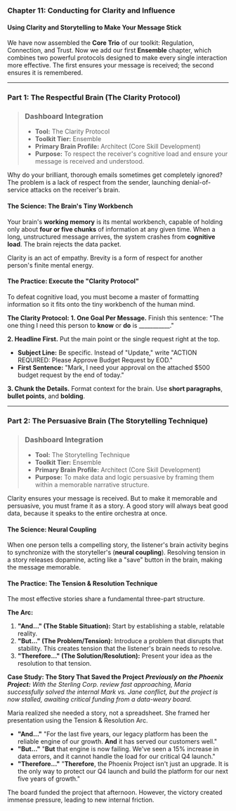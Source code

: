 ### **Chapter 11: Conducting for Clarity and Influence**
#### Using Clarity and Storytelling to Make Your Message Stick

We have now assembled the **Core Trio** of our toolkit: Regulation, Connection, and Trust. Now we add our first **Ensemble** chapter, which combines two powerful protocols designed to make every single interaction more effective. The first ensures your message is received; the second ensures it is remembered.

---
### **Part 1: The Respectful Brain (The Clarity Protocol)**

> ### **Dashboard Integration**
>
> *   **Tool:** The Clarity Protocol
> *   **Toolkit Tier:** Ensemble
> *   **Primary Brain Profile:** Architect (Core Skill Development)
> *   **Purpose:** To respect the receiver's cognitive load and ensure your message is received and understood.

Why do your brilliant, thorough emails sometimes get completely ignored? The problem is a lack of respect from the sender, launching denial-of-service attacks on the receiver's brain.

#### **The Science: The Brain's Tiny Workbench**

Your brain's **working memory** is its mental workbench, capable of holding only about **four or five chunks** of information at any given time. When a long, unstructured message arrives, the system crashes from **cognitive load**. The brain rejects the data packet.

Clarity is an act of empathy. Brevity is a form of respect for another person's finite mental energy.

#### **The Practice: Execute the "Clarity Protocol"**

To defeat cognitive load, you must become a master of formatting information so it fits onto the tiny workbench of the human mind.

**The Clarity Protocol:**
**1. One Goal Per Message.**
Finish this sentence: "The one thing I need this person to **know** or **do** is ___________."

**2. Headline First.**
Put the main point or the single request right at the top.
*   **Subject Line:** Be specific. Instead of "Update," write "ACTION REQUIRED: Please Approve Budget Request by EOD."
*   **First Sentence:** "Mark, I need your approval on the attached $500 budget request by the end of today."

**3. Chunk the Details.**
Format context for the brain. Use **short paragraphs**, **bullet points**, and **bolding**.

---
### **Part 2: The Persuasive Brain (The Storytelling Technique)**

> ### **Dashboard Integration**
>
> *   **Tool:** The Storytelling Technique
> *   **Toolkit Tier:** Ensemble
> *   **Primary Brain Profile:** Architect (Core Skill Development)
> *   **Purpose:** To make data and logic persuasive by framing them within a memorable narrative structure.

Clarity ensures your message is received. But to make it memorable and persuasive, you must frame it as a story. A good story will always beat good data, because it speaks to the entire orchestra at once.

#### **The Science: Neural Coupling**

When one person tells a compelling story, the listener's brain activity begins to synchronize with the storyteller's (**neural coupling**). Resolving tension in a story releases dopamine, acting like a "save" button in the brain, making the message memorable.

#### **The Practice: The Tension & Resolution Technique**

The most effective stories share a fundamental three-part structure.

**The Arc:**
1.  **"And..." (The Stable Situation):** Start by establishing a stable, relatable reality.
2.  **"But..." (The Problem/Tension):** Introduce a problem that disrupts that stability. This creates tension that the listener's brain needs to resolve.
3.  **"Therefore..." (The Solution/Resolution):** Present your idea as the resolution to that tension.

**Case Study: The Story That Saved the Project**
***Previously on the Phoenix Project:*** *With the Sterling Corp. review fast approaching, Maria successfully solved the internal Mark vs. Jane conflict, but the project is now stalled, awaiting critical funding from a data-weary board.*

Maria realized she needed a story, not a spreadsheet. She framed her presentation using the Tension & Resolution Arc.

*   **"And..."** "For the last five years, our legacy platform has been the reliable engine of our growth. **And** it has served our customers well."
*   **"But..."** "**But** that engine is now failing. We've seen a 15% increase in data errors, and it cannot handle the load for our critical Q4 launch."
*   **"Therefore..."** "**Therefore**, the Phoenix Project isn't just an upgrade. It is the only way to protect our Q4 launch and build the platform for our next five years of growth."

The board funded the project that afternoon. However, the victory created immense pressure, leading to new internal friction.
      